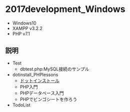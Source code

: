 # 2017development_Windows

* Windows10
* XAMPP v3.2.2
* PHP v7.1

## 説明

* Test
	- dbtest.php:MySQL接続のサンプル 
* dotinstall_PHPlessons
	- [ドットインストール](http://dotinstall.com/)
	- PHP入門
	- PHPデータベース入門
	- PHPでビンゴシートを作ろう
* TodoList